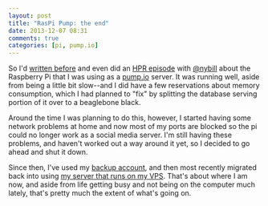 ```yaml
---
layout: post
title: "RasPi Pump: the end"
date: 2013-12-07 08:31
comments: true
categories: [pi, pump.io]
---
```


So I'd [written before](/2013/08/01/raspberry-pi-pump-server/) and even did an [HPR episode](http://hackerpublicradio.org/eps.php?id=1338) with [@nybill](http://sn.gunmonkeynet.net/index.php/nybill) about the Raspberry Pi that I was using as a [pump.io](http://pump.io) server.
It was running well, aside from being a little bit slow--and I did have a few reservations about memory consumption, which I had planned to "fix" by splitting the database serving portion of it over to a beaglebone black.  

Around the time I was planning to do this, however, I started having some network problems at home and now most of my ports are blocked so the pi could no longer work as a social media server.
I'm still having these problems, and haven't worked out a way around it yet, so I decided to go ahead and shut it down.

Since then, I've used my [backup account](https://microca.st/jrobb), and then most recently migrated back into using [my server that runs on my VPS](https://io.jrobb.org/jrobb).
That's about where I am now, and aside from life getting busy and not being on the computer much lately, that's pretty much the extent of what's going on.


